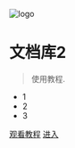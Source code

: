 ![logo](https://docsify.js.org/_media/icon.svg)

# 文档库2

> 使用教程.

* 1
* 2
* 3

[观看教程](https://www.bilibili.com/video/av75403163/)
[进入](#quick-start)